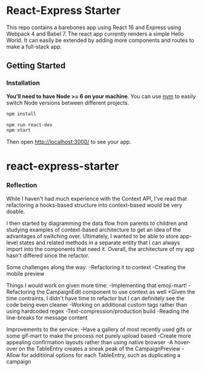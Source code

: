# React-Express Starter
This repo contains a barebones app using React 16 and Express using Webpack 4 and Babel 7. The react app currently renders a simple Hello World. It can easily be extended by adding more components and routes to make a full-stack app.

## Getting Started

### Installation

**You’ll need to have Node >= 6 on your machine**. You can use [nvm](https://github.com/creationix/nvm#installation) to easily switch Node versions between different projects.

```sh
npm install
```

```sh
npm run react-dev
npm start
```

Then open [http://localhost:3000/](http://localhost:3000/) to see your app.<br>
# react-express-starter


### Reflection
While I haven't had much experience with the Context API, I've read that refactoring a
hooks-based structure into context-based would be very doable.

I then started by diagramming the data flow from parents to children and studying examples
of context-based architecture to get an idea of the advantages of switching over. 
Ultimately, I wanted to be able to store app-level states and related methods in a separate
entity that I can always import into the components that need it.
Overall, the architecture of my app hasn't differed since the refactor.

Some challenges along the way:
-Refactoring it to context
-Creating the mobile preview

Things I would work on given more time:
-Implementing that emoji-mart!
-Refactoring the CampaignEdit component to use context as well
  *Given the time contraints, I didn't have time to refactor but
    I can definitely see the code being even cleaner
-Working on additional custom tags rather than using hardcoded regex
-Text-compression/production build
-Reading the line-breaks for message content

Improvements to the service:
-Have a gallery of most recently used gifs or some gif-mart to make the process not
  purely upload based
-Create more appealing confirmation layouts rather than using native browser
-A hover-over on the TableEntry creates a sneak peak of the CampaignPreview
-Allow for additional options for each TableEntry, such as duplicating a campaign